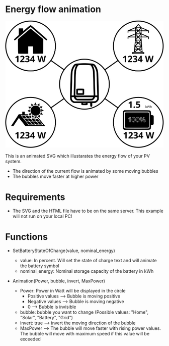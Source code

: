 # Energy flow animation

![text](https://github.com/otti/EnergyFlowAnimation/blob/main/SRC/EnergyFlow.svg)

This is an animated SVG which illustarates the energy flow of your PV system.  
* The direction of the current flow is animated by some moving bubbles
* The bubbles move faster at higher power

# Requirements
* The SVG and the HTML file have to be on the same server. This example will not run on your local PC!

# Functions
- SetBatteryStateOfCharge(value, nominal_energy) 
   - value: In percent. Will set the state of charge text and will animate the battery symbol
   - nominal_energy: Nominal storage capacity of the battery in kWh

- Animation(Power, bubble, invert, MaxPower)
   - Power: Power in Watt will be displayed in the circle
      - Positive values --> Bubble is moving positive
      - Negative values --> Bubble is moving negative
      - 0 --> Bubble is invisible
   - bubble: bubble you want to change (Possible values: "Home", "Solar", "Battery", "Grid")
   - invert: true --> invert the moving direction of the bubble 
   - MaxPower  --> The bubble will move faster with rising power values. The bubble will move with maximum speed if this value will be exceeded
  


